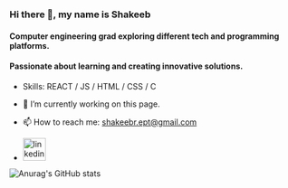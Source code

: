 ### Hi there 👋, my name is Shakeeb
#### Computer engineering grad exploring different tech and programming platforms. 
#### Passionate about learning and creating innovative solutions.

- Skills: REACT / JS / HTML / CSS / C

- 🔭 I’m currently working on this page. 
- 📫 How to reach me: shakeebr.ept@gmail.com 


- [<img src='https://cdn.jsdelivr.net/npm/simple-icons@3.0.1/icons/linkedin.svg' alt='linkedin' height='40'>](https://www.linkedin.com/in/shakeebur/)  

![Anurag's GitHub stats](https://github-readme-stats.vercel.app/api?username=shakeebur&hide=contribs,prs)
